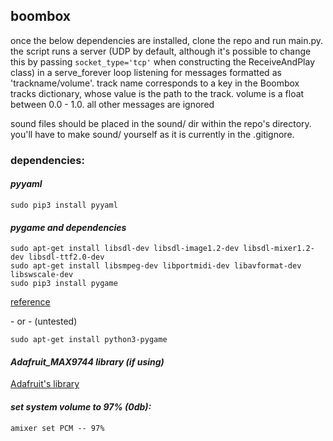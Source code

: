 ## boombox
once the below dependencies are installed, clone the repo and run main.py. the script runs a server (UDP by default, although it's possible to change this by passing ```socket_type='tcp'``` when constructing the ReceiveAndPlay class) in a serve_forever loop listening for messages formatted as 'trackname/volume'. track name corresponds to a key in the Boombox tracks dictionary, whose value is the path to the track. volume is a float between 0.0 - 1.0. all other messages are ignored

sound files should be placed in the sound/ dir within the repo's directory. you'll have to make sound/ yourself as it is currently in the .gitignore.

### dependencies:
#### *pyyaml*
```
sudo pip3 install pyyaml
```

#### *pygame and dependencies*
```
sudo apt-get install libsdl-dev libsdl-image1.2-dev libsdl-mixer1.2-dev libsdl-ttf2.0-dev
sudo apt-get install libsmpeg-dev libportmidi-dev libavformat-dev libswscale-dev
sudo pip3 install pygame
```
[reference](https://www.raspberrypi.org/forums/viewtopic.php?f=32&t=33157&p=332140&hilit=croston%2bpygame#p284266)

\- or - (untested)

```
sudo apt-get install python3-pygame
```

#### *Adafruit_MAX9744 library (if using)*
[Adafruit's library](https://github.com/adafruit/Adafruit_Python_MAX9744)


#### *set system volume to 97% (0db):*
```
amixer set PCM -- 97%
```
